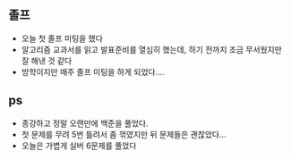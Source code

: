 ## 졸프
- 오늘 첫 졸프 미팅을 했다
- 알고리즘 교과서를 읽고 발표준비를 열심히 했는데, 하기 전까지 조금 무서웠지만 잘 해낸 것 같다
- 방학이지만 매주 졸프 미팅을 하게 되었다....

## ps
- 종강하고 정말 오랜만에 백준을 풀었다.
- 첫 문제를 무려 5번 틀려서 좀 꺾였지만 뒤 문제들은 괜찮았다...
- 오늘은 가볍게 실버 6문제를 풀었다

